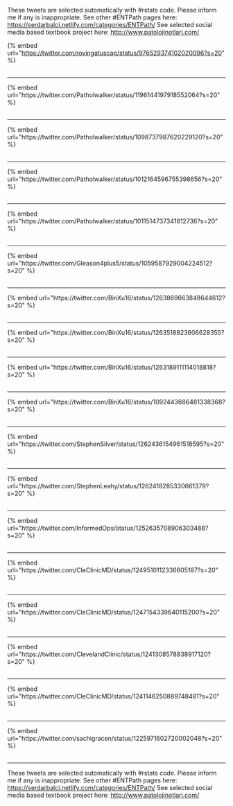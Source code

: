

These tweets are selected automatically with #rstats code. Please inform me if any is inappropriate.
See other #ENTPath pages here: https://serdarbalci.netlify.com/categories/ENTPath/ 
See selected social media based textbook project here: http://www.patolojinotlari.com/

{% embed url="https://twitter.com/rovingatuscap/status/976529374102020096?s=20" %}<br>
<br>
<hr>
{% embed url="https://twitter.com/Patholwalker/status/1196144197918552064?s=20" %}<br>
<br>
<hr>
{% embed url="https://twitter.com/Patholwalker/status/1098737987620229120?s=20" %}<br>
<br>
<hr>
{% embed url="https://twitter.com/Patholwalker/status/1012164596755398656?s=20" %}<br>
<br>
<hr>
{% embed url="https://twitter.com/Patholwalker/status/1011514737341812736?s=20" %}<br>
<br>
<hr>
{% embed url="https://twitter.com/Gleason4plus5/status/1059587929004224512?s=20" %}<br>
<br>
<hr>
{% embed url="https://twitter.com/BinXu16/status/1263869663848644612?s=20" %}<br>
<br>
<hr>
{% embed url="https://twitter.com/BinXu16/status/1263518823606628355?s=20" %}<br>
<br>
<hr>
{% embed url="https://twitter.com/BinXu16/status/1263189111114018818?s=20" %}<br>
<br>
<hr>
{% embed url="https://twitter.com/BinXu16/status/1092443686481338368?s=20" %}<br>
<br>
<hr>
{% embed url="https://twitter.com/StephenSilver/status/1262436154961518595?s=20" %}<br>
<br>
<hr>
{% embed url="https://twitter.com/StephenLeahy/status/1262418285330661379?s=20" %}<br>
<br>
<hr>
{% embed url="https://twitter.com/InformedOps/status/1252635708906303488?s=20" %}<br>
<br>
<hr>
{% embed url="https://twitter.com/CleClinicMD/status/1249510112336605187?s=20" %}<br>
<br>
<hr>
{% embed url="https://twitter.com/CleClinicMD/status/1247154339640115200?s=20" %}<br>
<br>
<hr>
{% embed url="https://twitter.com/ClevelandClinic/status/1241308578838917120?s=20" %}<br>
<br>
<hr>
{% embed url="https://twitter.com/CleClinicMD/status/1241146250889748481?s=20" %}<br>
<br>
<hr>
{% embed url="https://twitter.com/sachigracen/status/1225971602720002048?s=20" %}<br>
<br>
<hr>


These tweets are selected automatically with #rstats code. Please inform me if any is inappropriate.
See other #ENTPath pages here: https://serdarbalci.netlify.com/categories/ENTPath/ 
See selected social media based textbook project here: http://www.patolojinotlari.com/
